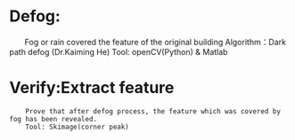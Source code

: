 #       Defog:
        Fog or rain covered the feature of the original building
        Algorithm：Dark path defog (Dr.Kaiming He)
        Tool: openCV(Python) & Matlab
#       Verify:Extract feature
        Prove that after defog process, the feature which was covered by fog has been revealed.
        Tool: Skimage(corner peak)


